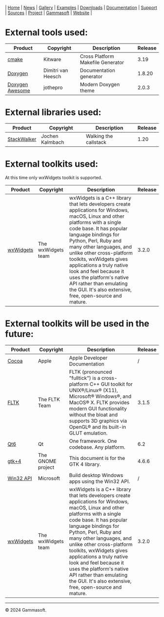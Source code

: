 | [Home](home.md) | [News](news.md) | [Gallery](gallery.md) | [Examples](examples.md) | [Downloads](downloads.md) | [Documentation](documentation.md) | [Support](support.md) | [Sources](https://github.com/gammasoft71/xtd) | [Project](https://sourceforge.net/projects/xtdpro/) | [Gammasoft](gammasoft.md) | [Website](https://gammasoft71.github.io/xtd) |

# External tools used:

| Product                                                            | Copyright          | Description                       | Release |
| ------------------------------------------------------------------ | ------------------ | --------------------------------- | ------- |
| [cmake](https://www.cmake.org)                                     | Kitware            | Cross Platform Makefile Generator | 3.19    |
| [Doxygen](http://www.doxygen.org)                                  | Dimitri van Heesch | Documentation generator           | 1.8.20  |
| [Doxygen Awesome](https://jothepro.github.io/doxygen-awesome-css/) | jothepro           | Modern Doxygen theme              | 2.0.3   |

# External libraries used:

| Product                                                      | Copyright       | Description                               | Release |
| ------------------------------------------------------------ | --------------- | ----------------------------------------- | ------- |
| [StackWalker](https://github.com/JochenKalmbach/StackWalker) | Jochen Kalmbach | Walking the callstack                     | 1.20    |

# External toolkits used:

At this time only wxWidgets toolkit is supported.

| Product                                                      | Copyright          | Description                                                                                                                                                                                                                                                                                                                                                                                                                                                  | Release |
| ------------------------------------------------------------ | ------------------ | ------------------------------------------------------------------------------------------------------------------------------------------------------------------------------------------------------------------------------------------------------------------------------------------------------------------------------------------------------------------------------------------------------------------------------------------------------------ | ------- |
| [wxWidgets](https://wxwidgets.org)                           | The wxWidgets team | wxWidgets is a C++ library that lets developers create applications for Windows, macOS, Linux and other platforms with a single code base. It has popular language bindings for Python, Perl, Ruby and many other languages, and unlike other cross-platform toolkits, wxWidgets gives applications a truly native look and feel because it uses the platform's native API rather than emulating the GUI. It's also extensive, free, open-source and mature. | 3.2.0   |

# External toolkits will be used in the future:

| Product                                                      | Copyright          | Description                                                                                                                                                                                                                                                                                                                                                                                                                                                  | Release |
| ------------------------------------------------------------ | ------------------ | ------------------------------------------------------------------------------------------------------------------------------------------------------------------------------------------------------------------------------------------------------------------------------------------------------------------------------------------------------------------------------------------------------------------------------------------------------------ | ------- |
| [Cocoa](https://developer.apple.com/documentation)           | Apple              | Apple Developer Documentation                                                                                                                                                                                                                                                                                                                                                                                                                                | /       |
| [FLTK](http://www.fltk.org)                                  | The FLTK Team      | FLTK (pronounced "fulltick") is a cross-platform C++ GUI toolkit for UNIX®/Linux® (X11), Microsoft® Windows®, and MacOS® X. FLTK provides modern GUI functionality without the bloat and supports 3D graphics via OpenGL® and its built-in GLUT emulation.                                                                                                                                                                                                   | 3.1.5   |
| [Qt6](http://www.qt.io)                                      | Qt                 | One framework. One codebase. Any platform.                                                                                                                                                                                                                                                                                                                                                                                                                   | 6.2     |
| [gtk+4](http://www.gnome.org)                                | The GNOME project  | This document is for the GTK 4 library.                                                                                                                                                                                                                                                                                                                                                                                                                      | 4.6.6   |
| [Win32 API](https://docs.microsoft.com/en-us/windows/win32/) | Microsoft          | Build desktop Windows apps using the Win32 API.                                                                                                                                                                                                                                                                                                                                                                                                              | /       |
| [wxWidgets](https://wxwidgets.org)                           | The wxWidgets team | wxWidgets is a C++ library that lets developers create applications for Windows, macOS, Linux and other platforms with a single code base. It has popular language bindings for Python, Perl, Ruby and many other languages, and unlike other cross-platform toolkits, wxWidgets gives applications a truly native look and feel because it uses the platform's native API rather than emulating the GUI. It's also extensive, free, open-source and mature. | 3.2.0   |

______________________________________________________________________________________________

© 2024 Gammasoft.
